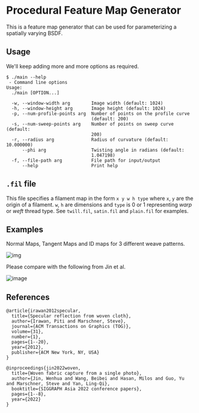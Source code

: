 # Procedural Feature Map Generator

This is a feature map generator that can be used for parameterizing a spatially varying BSDF. 

## Usage 

We'll keep adding more and more options as required. 

```
$ ./main --help
 - Command line options
Usage:
  ./main [OPTION...]

  -w, --window-width arg        Image width (default: 1024)
  -h, --window-height arg       Image height (default: 1024)
  -p, --num-profile-points arg  Number of points on the profile curve 
                                (default: 200)
  -s, --num-sweep-points arg    Number of points on sweep curve (default: 
                                200)
  -r, --radius arg              Radius of curvature (default: 10.000000)
      --phi arg                 Twisting angle in radians (default: 
                                1.047198)
  -f, --file-path arg           File path for input/output
      --help                    Print help
```

## `.fil` file

This file specifies a filament map in the form `x y w h type` where `x`, `y` are the origin of a filament. `w`, `h` are dimensions and `type` is 0 or 1 representing _warp_ or _weft_ thread type. See `twill.fil`, `satin.fil` and `plain.fil` for examples. 

## Examples

Normal Maps, Tangent Maps and ID maps for 3 different weave patterns. 

![img](https://github.com/Vrroom/fabricx/assets/7254326/06ea91e2-89c1-4894-8b32-3c77f76e6041)

Please compare with the following from Jin et al.

![image](https://github.com/Vrroom/fabricx/assets/7254326/2a69877f-b382-429a-bc9f-8fbbf88b4913)

## References

```
@article{irawan2012specular,
  title={Specular reflection from woven cloth},
  author={Irawan, Piti and Marschner, Steve},
  journal={ACM Transactions on Graphics (TOG)},
  volume={31},
  number={1},
  pages={1--20},
  year={2012},
  publisher={ACM New York, NY, USA}
}

@inproceedings{jin2022woven,
  title={Woven fabric capture from a single photo},
  author={Jin, Wenhua and Wang, Beibei and Hasan, Milos and Guo, Yu and Marschner, Steve and Yan, Ling-Qi},
  booktitle={SIGGRAPH Asia 2022 conference papers},
  pages={1--8},
  year={2022}
}
```
